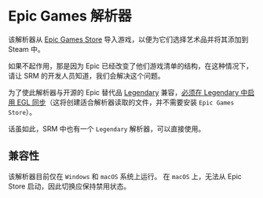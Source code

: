 # Epic Games 解析器

该解析器从 [Epic Games Store](https://store.epicgames.com/en-US/) 导入游戏，以便为它们选择艺术品并将其添加到 Steam 中。

如果不起作用，那是因为 Epic 已经改变了他们游戏清单的结构，在这种情况下，请让 SRM 的开发人员知道，我们会解决这个问题。

为了使此解析器与开源的 Epic 替代品 [Legendary](https://github.com/derrod/legendary) 兼容，[必须在 Legendary 中启用 EGL 同步](https://github.com/derrod/legendary/discussions/276#discussioncomment-709748)（这将创建适合解析器读取的文件，并不需要安装 `Epic Games Store`）。

话虽如此，SRM 中也有一个 `Legendary` 解析器，可以直接使用。

## 兼容性
该解析器目前仅在 `Windows` 和 `macOS` 系统上运行。 在 `macOS` 上，无法从 Epic Store 启动，因此切换应保持禁用状态。

